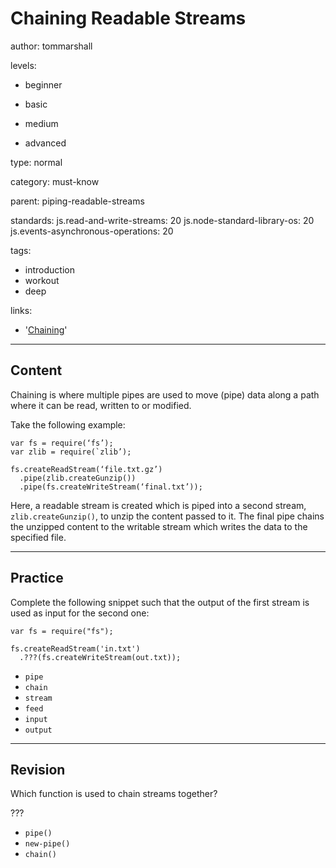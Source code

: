# Chaining Readable Streams
author: tommarshall

levels:

  - beginner

  - basic

  - medium

  - advanced

type: normal

category: must-know

parent: piping-readable-streams

standards:
  js.read-and-write-streams: 20
  js.node-standard-library-os: 20
  js.events-asynchronous-operations: 20

tags:
  - introduction
  - workout
  - deep

links:

  - '[Chaining](http://www.naeemrana.com/node-js/node-js-streams-pipe-and-chaining/)'

---
## Content

Chaining is where multiple pipes are used to move (pipe) data along a path where it can be read, written to or modified.

Take the following example:
```
var fs = require(‘fs’);
var zlib = require(`zlib’);

fs.createReadStream(‘file.txt.gz’)
  .pipe(zlib.createGunzip())
  .pipe(fs.createWriteStream(‘final.txt’));
```

Here, a readable stream is created which is piped into a second stream, `zlib.createGunzip()`, to unzip the content passed to it. The final pipe chains the unzipped content to the writable stream which writes the data to the specified file.

---
## Practice

Complete the following snippet such that the output of the first stream is used as input for the second one:

```
var fs = require("fs");

fs.createReadStream('in.txt')
  .???(fs.createWriteStream(out.txt));

```

* `pipe`
* `chain`
* `stream`
* `feed`
* `input`
* `output`

---
## Revision

Which function is used to chain streams together?

???

* `pipe()`
* `new-pipe()`
* `chain()`